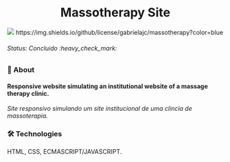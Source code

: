 <h1 align="center"> Massotherapy Site </h1> 
<img src="https://img.shields.io/static/v1?label=Status&message=Finished&color=#008000&style=for-the-badge&logo=ghost"/> https://img.shields.io/github/license/gabrielajc/massotherapy?color=blue

<h6> Status: Concluido :heavy_check_mark: </h6>

### :small_blue_diamond: About 
<h4> Responsive website simulating an institutional website of a massage therapy clinic. </h4>
<i> Site responsivo simulando um site institucional de uma clincia de massoterapia. </i>

### 🛠️ Technologies
HTML, CSS, ECMASCRIPT/JAVASCRIPT.

